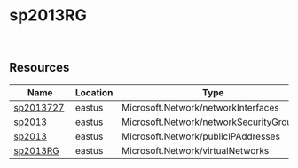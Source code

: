 # sp2013RG 
 
## Resources


| Name | Location | Type |
| --- | --- | --- |
| [sp2013727](sp2013727--1597430293.md)  | eastus  | Microsoft.Network/networkInterfaces  |
| [sp2013](sp2013-228406827.md)  | eastus  | Microsoft.Network/networkSecurityGroups  |
| [sp2013](sp2013-574960490.md)  | eastus  | Microsoft.Network/publicIPAddresses  |
| [sp2013RG](sp2013RG-505270689.md)  | eastus  | Microsoft.Network/virtualNetworks  |



